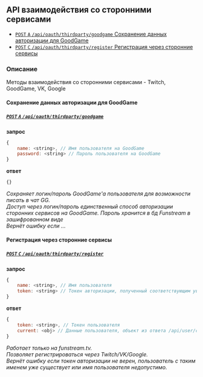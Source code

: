 API взаимодействия со сторонними сервисами
----------------------------------
- [`POST` `A` `/api/oauth/thirdparty/goodgame` Сохранение данных авторизации для GoodGame](#Сохранение-данных-авторизации-для-GoodGame)
- [`POST` `C` `/api/oauth/thirdparty/register` Регистрация через сторонние сервисы](#Регистрация-через-сторонние-сервисы)


### Описание
Методы взаимодействия со сторонними сервисами - Twitch, GoodGame, VK, Google


#### Сохранение данных авторизации для GoodGame
##### [`POST` `A` `/api/oauth/thirdparty/goodgame`](https://funstream.tv/api/oauth/thirdparty/goodgame)
**запрос**
```js
{
    name: <string>, // Имя пользователя на GoodGame
    password: <string> // Пароль пользователя на GoodGame
}
```
**ответ**
```js
{}
```
*Сохраняет логин/пароль GoodGame'а пользователя для возможности писать в чат GG.*  
*Доступ через логин/пароль единственный способ авторизации сторонних сервисов на GoodGame. Пароль хранится в бд Funstream в зашифрованном виде*  
*Вернёт ошибку если ...*



#### Регистрация через сторонние сервисы
##### [`POST` `C` `/api/oauth/thirdparty/register`](https://funstream.tv/api/oauth/thirdparty/register)
**запрос**
```js
{
    name: <string>, // Имя пользователя
    token: <string> // Токен авторизации, полученный соответствующим уведомлением после авторизации пользователя на стороннем сервисе
}
```
**ответ**
```js
{
    token: <string>, // Токен пользователя
    current: <obj> // Данные пользователя, объект из ответа /api/user/current
}
```
*Работает только на funstream.tv.*  
*Позволяет регистрироваться через Twitch/VK/Google.*  
*Вернёт ошибку если токен авторизации не верен, пользователь с таким именем уже существует или имя пользователя недопустимо.*